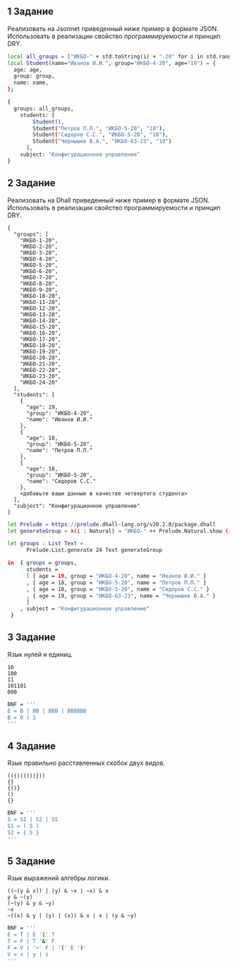 ## 1 Задание
Реализовать на Jsonnet приведенный ниже пример в формате JSON. Использовать в реализации свойство программируемости и принцип DRY.

```bash
local all_groups = ["ИКБО-" + std.toString(i) + "-20" for i in std.range(1, 24)];
local Student(name="Иванов И.И.", group="ИКБО-4-20", age="19") = {
  age: age,
  group: group,
  name: name,
};

{
  groups: all_groups,
    students: [
        Student(),
        Student("Петров П.П.", "ИКБО-5-20", "18"),
        Student("Сидоров С.С.", "ИКБО-5-20", "18"),
        Student("Чернышев В.А.", "ИКБО-63-23", "19")
      ],
    subject: "Конфигурационное управление"
}
```

## 2 Задание
Реализовать на Dhall приведенный ниже пример в формате JSON. Использовать в реализации свойство программируемости и принцип DRY.

```
{
  "groups": [
    "ИКБО-1-20",
    "ИКБО-2-20",
    "ИКБО-3-20",
    "ИКБО-4-20",
    "ИКБО-5-20",
    "ИКБО-6-20",
    "ИКБО-7-20",
    "ИКБО-8-20",
    "ИКБО-9-20",
    "ИКБО-10-20",
    "ИКБО-11-20",
    "ИКБО-12-20",
    "ИКБО-13-20",
    "ИКБО-14-20",
    "ИКБО-15-20",
    "ИКБО-16-20",
    "ИКБО-17-20",
    "ИКБО-18-20",
    "ИКБО-19-20",
    "ИКБО-20-20",
    "ИКБО-21-20",
    "ИКБО-22-20",
    "ИКБО-23-20",
    "ИКБО-24-20"
  ],
  "students": [
    {
      "age": 19,
      "group": "ИКБО-4-20",
      "name": "Иванов И.И."
    },
    {
      "age": 18,
      "group": "ИКБО-5-20",
      "name": "Петров П.П."
    },
    {
      "age": 18,
      "group": "ИКБО-5-20",
      "name": "Сидоров С.С."
    },
    <добавьте ваши данные в качестве четвертого студента>
  ],
  "subject": "Конфигурационное управление"
} 
```

```bash
let Prelude = https://prelude.dhall-lang.org/v20.2.0/package.dhall
let generateGroup = λ(i : Natural) → "ИКБО-" ++ Prelude.Natural.show (i + 1) ++ "-20"

let groups : List Text =
      Prelude.List.generate 24 Text generateGroup

in  { groups = groups,
      students =
      [ { age = 19, group = "ИКБО-4-20", name = "Иванов И.И." }
      , { age = 18, group = "ИКБО-5-20", name = "Петров П.П." }
      , { age = 18, group = "ИКБО-5-20", name = "Сидоров С.С." }
      , { age = 19, group = "ИКБО-63-23", name = "Чернышев В.А." }
      ]
    , subject = "Конфигурационное управление"
 }
```

## 3 Задание

Язык нулей и единиц.

```
10
100
11
101101
000
```

```bash
BNF = '''
E = B | BB | BBB | BBBBBB
B = 0 | 1
'''
```

## 4 Задание
Язык правильно расставленных скобок двух видов.

```
(({((()))}))
{}
{()}
()
{}
```

```bash
BNF = '''
S = S1 | S2 | SS
S1 = ( S )
S2 = { S }
'''
```

## 5 Задание
Язык выражений алгебры логики.

```
((~(y & x)) | (y) & ~x | ~x) & x
y & ~(y)
(~(y) & y & ~y)
~x
~((x) & y | (y) | (x)) & x | x | (y & ~y)
```

```bash
BNF = '''
E = T | E '|' T
T = F | T '&' F
F = V | '~' F | '(' E ')'
V = x | y | z
'''
```
